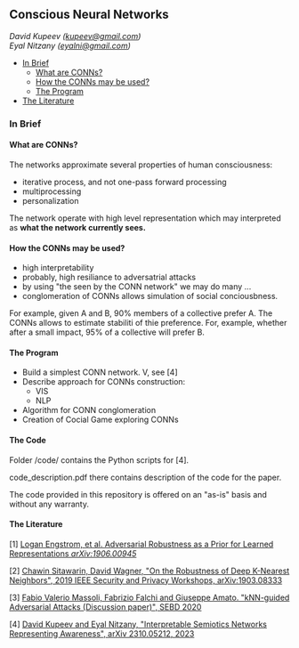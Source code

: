 ## Conscious Neural Networks



*David Kupeev (kupeev@gmail.com)*
<br>
*Eyal Nitzany (eyalni@gmail.com)* 


- [In Brief](#in-brief)
  - [What are CONNs?](#what-are-conns)
  - [How the CONNs may be used?](#how-the-conns-may-be-used)
  - [The Program](#the-program)
- [The Literature](#the-literature)

### In Brief

#### What are CONNs?

The networks approximate several properties of human consciousness:

* iterative process, and not one-pass forward processing
* multiprocessing
* personalization

The network operate with high level representation which may interpreted as **what the network currently sees.**

#### How the CONNs may be used?

* high interpretability
* probably, high resiliance to adversatrial attacks
* by using "the seen by the CONN network" we may do many ...
* conglomeration of CONNs allows simulation of social conciousbness.

For example, given A and B, 90% members of a collective prefer A.
The CONNs allows to estimate stabiliti of thie preference. For, example, whether after a small impact, 95% of a collective will prefer B. 

#### The Program

* Build a simplest CONN network. 
V, see [4]
* Describe approach for CONNs construction:
  * VIS
  * NLP
* Algorithm for CONN conglomeration
* Creation of Cocial Game exploring CONNs

#### The Code

Folder /code/ contains the Python scripts for [4].

code_description.pdf there 
contains description of the 
code for the paper.

The code provided in this 
repository is offered on an "as-is" 
basis and without any warranty. 

#### The Literature


[1] [Logan Engstrom, et al. Adversarial Robustness as a Prior for Learned Representations
<em> arXiv:1906.00945 </em>](https://arxiv.org/abs/1906.00945) 

[2]
[Chawin Sitawarin, David Wagner,
"On the Robustness of Deep K-Nearest Neighbors",
2019 IEEE Security and Privacy Workshops,
arXiv:1903.08333](https://www.researchgate.net/publication/335946241_On_the_Robustness_of_Deep_K-Nearest_Neighbors)

[3]
[Fabio Valerio Massoli, Fabrizio Falchi and Giuseppe Amato. 
"kNN-guided Adversarial Attacks (Discussion paper)",
SEBD 2020](https://ceur-ws.org/Vol-2646/47-paper.pdf)

[4]
[David Kupeev and Eyal Nitzany,
"Interpretable Semiotics Networks Representing Awareness",
arXiv 2310.05212, 2023](https://arxiv.org/abs/2310.05212)


<!---  COMMENTS
<img align="right" width="100" height="100" src="http://www.fillmurray.com/100/100">
--->

<!---  h<sub>&theta;</sub>(x) = &theta;<sub>o</sub> x + &theta;<sub>1</sub>x -->

<!---  COMMENTS
making table of content:

https://pypi.org/project/md-toc/

    import md_toc
    print(md_toc.build_toc('README.md'), end='')
--->

